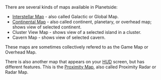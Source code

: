 There are several kinds of maps available in Planetside:

- [Interstellar Map](Interstellar_Map.md) - also called Galactic or Global Map.
- [Continental Map](../etc/Continental_Map.md) - also called continent,
  planetary, or overhead map; shows view of selected continent.
- Cluster View Map - shows view of a selected island in a cluster.
- Cavern Map - shows view of selected cavern.

These maps are sometimes collectively refered to as the Game Map or Overhead
Map.

There is also another map that appears on your [HUD](../etc/Heads-up_Display.md)
screen, but has different features. This is the
[Proximity Map](Proximity_Map.md), also called Proximity Radar or Radar Map.
